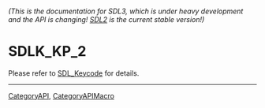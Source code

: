 ###### (This is the documentation for SDL3, which is under heavy development and the API is changing! [SDL2](https://wiki.libsdl.org/SDL2/) is the current stable version!)
# SDLK_KP_2

Please refer to [SDL_Keycode](SDL_Keycode) for details.

----
[CategoryAPI](CategoryAPI), [CategoryAPIMacro](CategoryAPIMacro)

